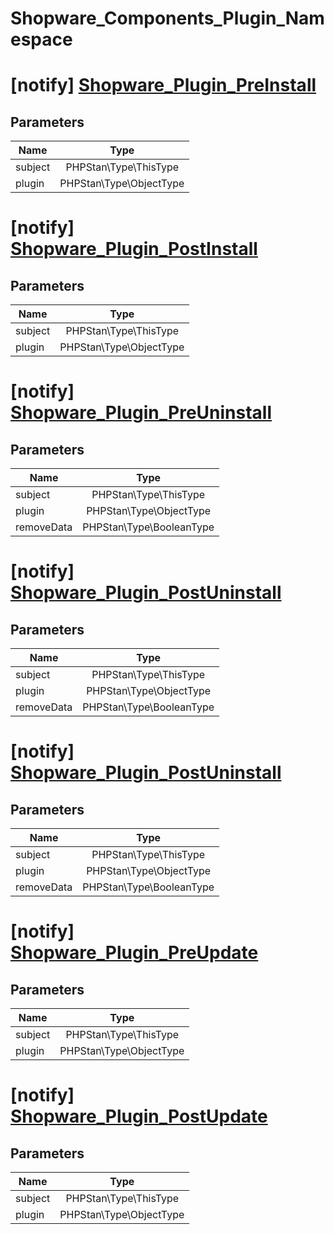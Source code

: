 # Shopware_Components_Plugin_Namespace

# [notify] [Shopware_Plugin_PreInstall](https://github.com/shopware/shopware/blob/5.6/engine/Shopware/Components/Plugin/Namespace.php#L232)

## Parameters

| Name        | Type           |
| ------------- |:-------------:|
| subject        | PHPStan\Type\ThisType           |
| plugin        | PHPStan\Type\ObjectType           |


# [notify] [Shopware_Plugin_PostInstall](https://github.com/shopware/shopware/blob/5.6/engine/Shopware/Components/Plugin/Namespace.php#L244)

## Parameters

| Name        | Type           |
| ------------- |:-------------:|
| subject        | PHPStan\Type\ThisType           |
| plugin        | PHPStan\Type\ObjectType           |


# [notify] [Shopware_Plugin_PreUninstall](https://github.com/shopware/shopware/blob/5.6/engine/Shopware/Components/Plugin/Namespace.php#L310)

## Parameters

| Name        | Type           |
| ------------- |:-------------:|
| subject        | PHPStan\Type\ThisType           |
| plugin        | PHPStan\Type\ObjectType           |
| removeData        | PHPStan\Type\BooleanType           |


# [notify] [Shopware_Plugin_PostUninstall](https://github.com/shopware/shopware/blob/5.6/engine/Shopware/Components/Plugin/Namespace.php#L328)

## Parameters

| Name        | Type           |
| ------------- |:-------------:|
| subject        | PHPStan\Type\ThisType           |
| plugin        | PHPStan\Type\ObjectType           |
| removeData        | PHPStan\Type\BooleanType           |


# [notify] [Shopware_Plugin_PostUninstall](https://github.com/shopware/shopware/blob/5.6/engine/Shopware/Components/Plugin/Namespace.php#L345)

## Parameters

| Name        | Type           |
| ------------- |:-------------:|
| subject        | PHPStan\Type\ThisType           |
| plugin        | PHPStan\Type\ObjectType           |
| removeData        | PHPStan\Type\BooleanType           |


# [notify] [Shopware_Plugin_PreUpdate](https://github.com/shopware/shopware/blob/5.6/engine/Shopware/Components/Plugin/Namespace.php#L435)

## Parameters

| Name        | Type           |
| ------------- |:-------------:|
| subject        | PHPStan\Type\ThisType           |
| plugin        | PHPStan\Type\ObjectType           |


# [notify] [Shopware_Plugin_PostUpdate](https://github.com/shopware/shopware/blob/5.6/engine/Shopware/Components/Plugin/Namespace.php#L446)

## Parameters

| Name        | Type           |
| ------------- |:-------------:|
| subject        | PHPStan\Type\ThisType           |
| plugin        | PHPStan\Type\ObjectType           |
